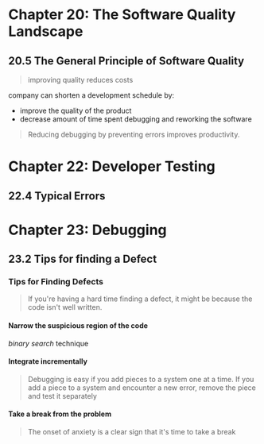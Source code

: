 # Chapter 20: The Software Quality Landscape
## 20.5 The General Principle of Software Quality
> improving quality reduces costs

company can shorten a development schedule by: 
 * improve the quality of the product
 * decrease amount of time spent debugging and reworking the software

> Reducing debugging by preventing errors improves productivity.
# Chapter 22: Developer Testing
## 22.4 Typical Errors

# Chapter 23: Debugging
## 23.2 Tips for finding a Defect
### Tips for Finding Defects
> If you're having a hard time finding a defect, it might be because the code isn't well written.

#### Narrow the suspicious region of the code
*binary search* technique

#### Integrate incrementally
> Debugging is easy if you add pieces to a system one at a time. If you add a piece to a system and encounter a new error, remove the piece and test it separately

#### Take a break from the problem
> The onset of anxiety is a clear sign that it's time to take a break


